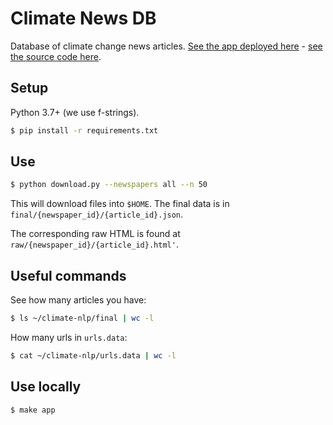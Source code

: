 # Climate News DB

Database of climate change news articles.  [See the app deployed here](http://www.climate-news-db.com/) - [see the source code here](https://github.com/ADGEfficiency/climate-news-db).

## Setup

Python 3.7+ (we use f-strings).

```bash
$ pip install -r requirements.txt
```

## Use

```bash
$ python download.py --newspapers all --n 50
```

This will download files into `$HOME`.  The final data is in `final/{newspaper_id}/{article_id}.json`.

The corresponding raw HTML is found at `raw/{newspaper_id}/{article_id}.html'`.

## Useful commands

See how many articles you have:

```bash
$ ls ~/climate-nlp/final | wc -l
```

How many urls in `urls.data`:
```bash
$ cat ~/climate-nlp/urls.data | wc -l
```

## Use locally

```bash
$ make app
```
